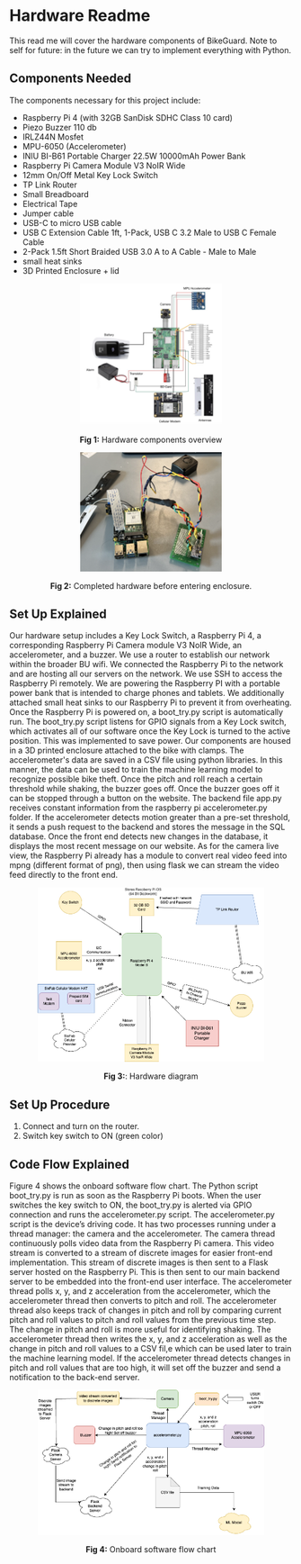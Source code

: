 # Hardware Readme
This read me will cover the hardware components of BikeGuard. Note to self for future: in the future we can try to implement everything with Python.

## Components Needed
The components necessary for this project include:
- Raspberry Pi 4 (with 32GB SanDisk SDHC Class 10 card)
- Piezo Buzzer 110 db
- IRLZ44N Mosfet 
- MPU-6050 (Accelerometer)
- INIU BI-B61 Portable Charger 22.5W 10000mAh Power Bank
- Raspberry Pi Camera Module V3 NoIR Wide
- 12mm On/Off Metal Key Lock Switch
- TP Link Router
- Small Breadboard
- Electrical Tape
- Jumper cable
- USB-C to micro USB cable
- USB C Extension Cable 1ft, 1-Pack, USB C 3.2 Male to USB C Female Cable
- 2-Pack 1.5ft Short Braided USB 3.0 A to A Cable - Male to Male
- small heat sinks
- 3D Printed Enclosure + lid

<p align="center">
<img src="./photos/components_overview.png" width="50%">
</p>
<p align="center">
  <strong>Fig 1:</strong> Hardware components overview
</p>

<p align="center">
<img src="./photos/hardware_actual.png" width="50%">
</p>
<p align="center">
  <strong>Fig 2:</strong> Completed hardware before entering enclosure.
</p>

## Set Up Explained
Our hardware setup includes a Key Lock Switch, a  Raspberry Pi 4, a corresponding Raspberry Pi Camera module V3 NoIR Wide, an accelerometer, and a buzzer. We use a router to establish our network within the broader BU wifi. We connected the Raspberry Pi to the network and are hosting all our servers on the network. We use SSH to access the Raspberry Pi remotely. We are powering the Raspberry PI with a portable power bank that is intended to charge phones and tablets. We additionally attached small heat sinks to our Raspberry Pi to prevent it from overheating. Once the Raspberry Pi is powered on, a boot_try.py script is automatically run. The boot_try.py script listens for GPIO signals from a Key Lock switch, which activates all of our software once the Key Lock is turned to the active position. This was implemented to save power. Our components are housed in a 3D printed enclosure attached to the bike with clamps. The accelerometer's data are saved in a CSV file using python libraries. In this manner, the data can be used to train the machine learning model to recognize possible bike theft. Once the pitch and roll reach a certain threshold while shaking, the buzzer goes off. Once the buzzer goes off it can be stopped through a button on the website. The backend file app.py receives constant information from the raspberry pi accelerometer.py folder. If the accelerometer detects motion greater than a pre-set threshold, it sends a push request to the backend and stores the message in the SQL database. Once the front end detects new changes in the database, it displays the most recent message on our website. As for the camera live view, the Raspberry Pi already has a module to convert real video feed into mpng (different format of png), then using flask we can stream the video feed directly to the front end. 

<p align="center">
<img src="./photos/hardware_diagram.png" width="80%">
</p>

<p align="center">  
  <strong>Fig 3:</strong>: Hardware diagram
</p>



## Set Up Procedure
1. Connect and turn on the router.
2. Switch key switch to ON (green color)


## Code Flow Explained
Figure 4 shows the onboard software flow chart. The Python script boot_try.py is run as soon as the Raspberry Pi boots. When the user switches the key switch to ON, the boot_try.py is alerted via GPIO connection and runs the accelerometer.py script. The accelerometer.py script is the device’s driving code. It has two processes running under a thread manager: the camera and the accelerometer. The camera thread continuously polls video data from the Raspberry Pi camera. This video stream is converted to a stream of discrete images for easier front-end implementation. This stream of discrete images is then sent to a Flask server hosted on the Raspberry Pi. This is then sent to our main backend server to be embedded into the front-end user interface. The accelerometer thread polls x, y, and z acceleration from the accelerometer, which the accelerometer thread then converts to pitch and roll. The accelerometer thread also keeps track of changes in pitch and roll by comparing current pitch and roll values to pitch and roll values from the previous time step. The change in pitch and roll is more useful for identifying shaking. The accelerometer thread then writes the x, y, and z acceleration as well as the change in pitch and roll values to a CSV fil,e which can be used later to train the machine learning model. If the accelerometer thread detects changes in pitch and roll values that are too high, it will set off the buzzer and send a notification to the back-end server.

<p align="center">
<img src="./photos/onboard_software.png" width="80%">
</p>

<p align="center">
  <strong>Fig 4:</strong> Onboard software flow chart
</p>



